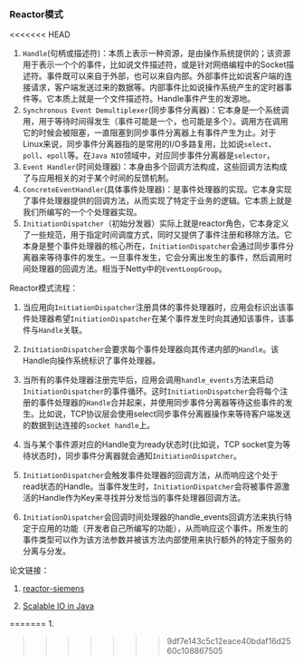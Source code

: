 ### Reactor模式

<<<<<<< HEAD
1. `Handle`(句柄或描述符)：本质上表示一种资源，是由操作系统提供的；该资源用于表示一个个的事件，比如说文件描述符，或是针对网络编程中的Socket描述符。事件既可以来自于外部，也可以来自内部。外部事件比如说客户端的连接请求，客户端发送过来的数据等。内部事件比如说操作系统产生的定时器事件等。它本质上就是一个文件描述符。Handle事件产生的发源地。
2. `Synchronous Event Demultiplexer`(同步事件分离器)：它本身是一个系统调用，用于等待时间得发生（事件可能是一个，也可能是多个）。调用方在调用它的时候会被阻塞，一直阻塞到同步事件分离器上有事件产生为止。对于Linux来说，同步事件分离器指的是常用的I/O多路复用，比如说`select`、`poll`、`epoll`等。在`Java NIO`领域中，对应同步事件分离器是`selector`，
3. `Event Handler`(时间处理器)：本身由多个回调方法构成，这些回调方法构成了与应用相关的对于某个时间的反馈机制。
4. `ConcreteEventHandler`(具体事件处理器)：是事件处理器的实现。它本身实现了事件处理器提供的回调方法，从而实现了特定于业务的逻辑。它本质上就是我们所编写的一个个处理器实现。
5. `InitiationDispatcher`（初始分发器）实际上就是reactor角色，它本身定义了一些规范，用于指定时间调度方式，同时又提供了事件注册和移除方法。它本身是整个事件处理器的核心所在，`InitiationDispatcher`会通过同步事件分离器来等待事件的发生。一旦事件发生，它会分离出发生的事件，然后调用时间处理器的回调方法。相当于Netty中的`EventLoopGroup`。



Reactor模式流程：

1. 当应用向`InitiationDispatcher`注册具体的事件处理器时，应用会标识出该事件处理器希望`InitiationDispatcher`在某个事件发生时向其通知该事件，该事件与`Handle`关联。
2. `InitiationDispatcher`会要求每个事件处理器向其传递内部的`Handle`。该Handle向操作系统标识了事件处理器。

3. 当所有的事件处理器注册完毕后，应用会调用`handle_events`方法来启动`InitiationDispatcher`的事件循环。这时`InitiationDispatcher`会将每个注册的事件处理器的`Handle`合并起来，并使用同步事件分离器等待这些事件的发生。比如说，TCP协议层会使用select同步事件分离器操作来等待客户端发送的数据到达连接的`socket handle`上。
4. 当与某个事件源对应的Handle变为ready状态时(比如说，TCP socket变为等待状态时)，同步事件分离器就会通知`InitiationDispatcher`。
5. `InitiationDispatcher`会触发事件处理器的回调方法，从而响应这个处于read状态的Handle。当事件发生时，`InitiationDispatcher`会将被事件源激活的Handle作为Key来寻找并分发恰当的事件处理器回调方法。
6. `InitiationDispatcher`会回调时间处理器的handle_events回调方法来执行特定于应用的功能（开发者自己所编写的功能），从而响应这个事件。所发生的事件类型可以作为该方法参数并被该方法内部使用来执行额外的特定于服务的分离与分发。



论文链接：

1. [reactor-siemens](http://www.dre.vanderbilt.edu/~schmidt/PDF/reactor-siemens.pdf)

2. [Scalable IO in Java](<http://gee.cs.oswego.edu/dl/cpjslides/nio.pdf>)










=======
1. 
>>>>>>> 9df7e143c5c12eace40bdaf16d2560c108867505

